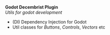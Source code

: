 ﻿**Godot Decembrist Plugin**  
_Utils for godot development_
* (DI) Dependency Injection for Godot
* Util classes for _Buttons_, _Controls_, _Vectors_ etc